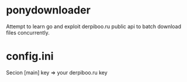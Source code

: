 ponydownloader
==============

Attempt to learn go and exploit derpiboo.ru public api to batch download files concurrently.


config.ini
==========

Secion [main]
key => your derpiboo.ru key
